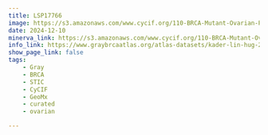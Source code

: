 ```yaml
---
title: LSP17766
image: https://s3.amazonaws.com/www.cycif.org/110-BRCA-Mutant-Ovarian-Precursors/LSP17766/LSP17766.png
date: 2024-12-10
minerva_link: https://s3.amazonaws.com/www.cycif.org/110-BRCA-Mutant-Ovarian-Precursors/LSP17766/index.html
info_link: https://www.graybrcaatlas.org/atlas-datasets/kader-lin-hug-2024/
show_page_link: false
tags:
    - Gray
    - BRCA
    - STIC
    - CyCIF
    - GeoMx
    - curated
    - ovarian

---
```

